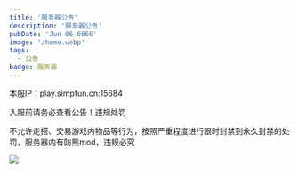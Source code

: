 ```yaml
---
title: '服务器公告'
description: '服务器公告'
pubDate: 'Jun 06 6666'
image: '/home.webp'
tags:
  - 公告
badge: 服务器
---
```

本服IP：play.simpfun.cn:15684


入服前请务必查看公告！违规处罚


不允许走搭、交易游戏内物品等行为，按照严重程度进行限时封禁到永久封禁的处罚，服务器内有防熊mod，违规必究

![](/server-1.png)